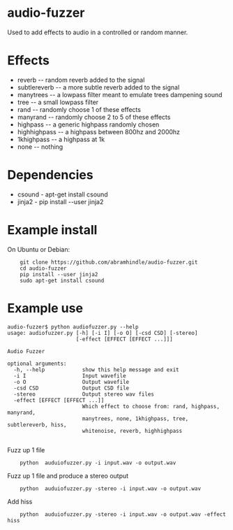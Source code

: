 audio-fuzzer
============

Used to add effects to audio in a controlled or random manner.

Effects
=======

* reverb -- random reverb added to the signal
* subtlereverb -- a more subtle reverb added to the signal
* manytrees -- a lowpass filter meant to emulate trees dampening sound
* tree -- a small lowpass filter
* rand -- randomly choose 1 of these effects
* manyrand -- randomly choose 2 to 5 of these effects
* highpass -- a generic highpass randomly chosen
* highhighpass -- a highpass between 800hz and 2000hz
* 1khighpass -- a highpass at 1k
* none -- nothing

Dependencies
============

* csound - apt-get install csound
* jinja2 - pip install --user jinja2

Example install
===============

On Ubuntu or Debian:

```
    git clone https://github.com/abramhindle/audio-fuzzer.git
    cd audio-fuzzer
    pip install --user jinja2
    sudo apt-get install csound
```

Example use
===========

```
audio-fuzzer$ python audiofuzzer.py --help
usage: audiofuzzer.py [-h] [-i I] [-o O] [-csd CSD] [-stereo]
                      [-effect [EFFECT [EFFECT ...]]]

Audio Fuzzer

optional arguments:
  -h, --help            show this help message and exit
  -i I                  Input wavefile
  -o O                  Output wavefile
  -csd CSD              Output CSD file
  -stereo               Output stereo wav files
  -effect [EFFECT [EFFECT ...]]
                        Which effect to choose from: rand, highpass, manyrand,
                        manytrees, none, 1khighpass, tree, subtlereverb, hiss,
                        whitenoise, reverb, highhighpass


```

Fuzz up 1 file

```
    python  auduiofuzzer.py -i input.wav -o output.wav
```

Fuzz up 1 file and produce a stereo output

```
    python  auduiofuzzer.py -stereo -i input.wav -o output.wav
```

Add hiss

```
    python  auduiofuzzer.py -stereo -i input.wav -o output.wav -effect hiss
```
